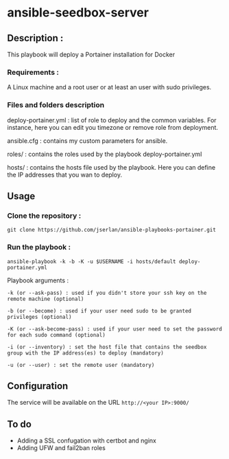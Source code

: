 # ansible-seedbox-server

## Description :

This playbook will deploy a Portainer installation for Docker

### Requirements :

A Linux machine and a root user or at least an user with sudo privileges.

### Files and folders description

deploy-portainer.yml : list of role to deploy and the common variables. For instance, here you can edit you timezone or remove role from deployment.

ansible.cfg : contains my custom parameters for ansible.

roles/ : contains the roles used by the playbook deploy-portainer.yml

hosts/ : contains the hosts file used by the playbook. Here you can define the IP addresses that you wan to deploy.

## Usage

### Clone the repository :

    git clone https://github.com/jserlan/ansible-playbooks-portainer.git

### Run the playbook :

    ansible-playbook -k -b -K -u $USERNAME -i hosts/default deploy-portainer.yml

Playbook arguments :

    -k (or --ask-pass) : used if you didn't store your ssh key on the remote machine (optional)

    -b (or --become) : used if your user need sudo to be granted privileges (optional)

    -K (or --ask-become-pass) : used if your user need to set the password for each sudo command (optional)

    -i (or --inventory) : set the host file that contains the seedbox group with the IP address(es) to deploy (mandatory)

    -u (or --user) : set the remote user (mandatory)

## Configuration

The service will be available on the URL `http://<your IP>:9000/`

## To do

- Adding a SSL confugation with certbot and nginx
- Adding UFW and fail2ban roles
